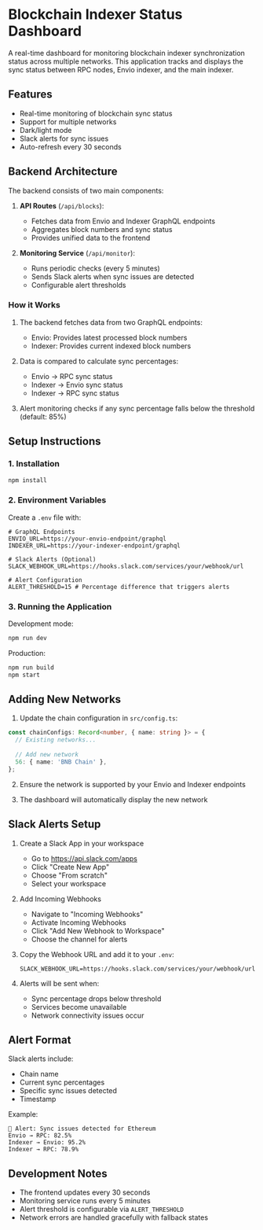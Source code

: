 # Blockchain Indexer Status Dashboard

A real-time dashboard for monitoring blockchain indexer synchronization status across multiple networks. This application tracks and displays the sync status between RPC nodes, Envio indexer, and the main indexer.

## Features

- Real-time monitoring of blockchain sync status
- Support for multiple networks
- Dark/light mode
- Slack alerts for sync issues
- Auto-refresh every 30 seconds

## Backend Architecture

The backend consists of two main components:

1. **API Routes** (`/api/blocks`):
   - Fetches data from Envio and Indexer GraphQL endpoints
   - Aggregates block numbers and sync status
   - Provides unified data to the frontend

2. **Monitoring Service** (`/api/monitor`):
   - Runs periodic checks (every 5 minutes)
   - Sends Slack alerts when sync issues are detected
   - Configurable alert thresholds

### How it Works

1. The backend fetches data from two GraphQL endpoints:
   - Envio: Provides latest processed block numbers
   - Indexer: Provides current indexed block numbers

2. Data is compared to calculate sync percentages:
   - Envio → RPC sync status
   - Indexer → Envio sync status
   - Indexer → RPC sync status

3. Alert monitoring checks if any sync percentage falls below the threshold (default: 85%)

## Setup Instructions

### 1. Installation

```bash
npm install
```

### 2. Environment Variables

Create a `.env` file with:

```env
# GraphQL Endpoints
ENVIO_URL=https://your-envio-endpoint/graphql
INDEXER_URL=https://your-indexer-endpoint/graphql

# Slack Alerts (Optional)
SLACK_WEBHOOK_URL=https://hooks.slack.com/services/your/webhook/url

# Alert Configuration
ALERT_THRESHOLD=15 # Percentage difference that triggers alerts
```

### 3. Running the Application

Development mode:
```bash
npm run dev
```

Production:
```bash
npm run build
npm start
```

## Adding New Networks

1. Update the chain configuration in `src/config.ts`:

```typescript
const chainConfigs: Record<number, { name: string }> = {
  // Existing networks...
  
  // Add new network
  56: { name: 'BNB Chain' },
};
```

2. Ensure the network is supported by your Envio and Indexer endpoints

3. The dashboard will automatically display the new network

## Slack Alerts Setup

1. Create a Slack App in your workspace
   - Go to https://api.slack.com/apps
   - Click "Create New App"
   - Choose "From scratch"
   - Select your workspace

2. Add Incoming Webhooks
   - Navigate to "Incoming Webhooks"
   - Activate Incoming Webhooks
   - Click "Add New Webhook to Workspace"
   - Choose the channel for alerts

3. Copy the Webhook URL and add it to your `.env`:
   ```env
   SLACK_WEBHOOK_URL=https://hooks.slack.com/services/your/webhook/url
   ```

4. Alerts will be sent when:
   - Sync percentage drops below threshold
   - Services become unavailable
   - Network connectivity issues occur

## Alert Format

Slack alerts include:
- Chain name
- Current sync percentages
- Specific sync issues detected
- Timestamp

Example:
```
🚨 Alert: Sync issues detected for Ethereum
Envio → RPC: 82.5%
Indexer → Envio: 95.2%
Indexer → RPC: 78.9%
```

## Development Notes

- The frontend updates every 30 seconds
- Monitoring service runs every 5 minutes
- Alert threshold is configurable via `ALERT_THRESHOLD`
- Network errors are handled gracefully with fallback states